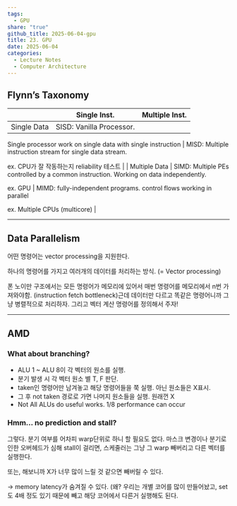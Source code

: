 ```yaml
---  
tags:  
  - GPU  
share: "true"  
github_title: 2025-06-04-gpu  
title: 23. GPU  
date: 2025-06-04  
categories:  
  - Lecture Notes  
  - Computer Architecture  
---  
```

## Flynn’s Taxonomy  
  
||Single Inst.|Multiple Inst.|  
|---|---|---|  
|Single Data|SISD: Vanilla Processor.||  
  
Single processor work on single data with single instruction | MISD: Multiple instruction stream for single data stream.  
  
ex. CPU가 잘 작동하는지 reliability 테스트 | | Multiple Data | SIMD: Multiple PEs controlled by a common instruction. Working on data independently.  
  
ex. GPU | MIMD: fully-independent programs. control flows working in parallel  
  
ex. Multiple CPUs (multicore) |  
  
---  
  
## Data Parallelism  
  
어떤 명령어는 vector processing을 지원한다.  
  
하나의 명령어를 가지고 여러개의 데이터를 처리하는 방식. (= Vector processing)  
  
폰 노이만 구조에서는 모든 명령어가 메모리에 있어서 매번 명령어를 메모리에서 n번 가져와야함. (instruction fetch bottleneck)근데 데이터만 다르고 똑같은 명령어니까 그냥 병렬적으로 처리하자. 그리고 벡터 계산 명령어를 정의해서 주자!  
  
---  
  
## AMD  
  
### What about branching?  
  
- ALU 1 ~ ALU 8이 각 벡터의 원소를 실행.  
- 분기 발생 시 각 벡터 원소 별 T, F 판단.  
- taken인 명령어만 남겨놓고 해당 명령어들을 쭉 실행. 아닌 원소들은 X표시.  
- 그 후 not taken 경로로 가면 나머지 원소들을 실행. 원래껀 X  
- Not All ALUs do useful works. 1/8 performance can occur  
  
### Hmm… no prediction and stall?  
  
그렇다. 분기 여부를 어차피 warp단위로 하니 할 필요도 없다. 마스크 변경이나 분기로 인한 오버헤드가 심해 stall이 걸리면, 스케줄러는 그냥 그 warp 빼버리고 다른 벡터를 실행한다.  
  
또는, 해보니까 X가 너무 많이 느릴 것 같으면 빼버릴 수 있다.  
  
→ memory latency가 숨겨질 수 있다. (왜? 우리는 개별 코어를 많이 만들어놨고, set도 4배 정도 있기 때문에 빼고 해당 코어에서 다른거 실행해도 된다.
